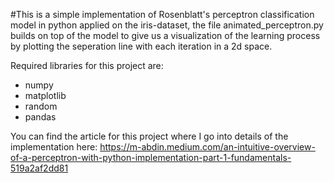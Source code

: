 #This is a simple implementation of Rosenblatt's perceptron classification model in python applied on the iris-dataset, 
the file animated_perceptron.py builds on top of the model to give us a visualization of the learning process by plotting the seperation line with each iteration in a 2d space.

Required libraries for this project are:
  - numpy
  - matplotlib
  - random
  - pandas
  
You can find the article for this project where I go into details of the implementation here: 
https://m-abdin.medium.com/an-intuitive-overview-of-a-perceptron-with-python-implementation-part-1-fundamentals-519a2af2dd81
